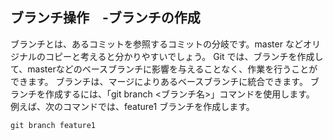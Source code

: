 ## ブランチ操作　-ブランチの作成
ブランチとは、あるコミットを参照するコミットの分岐です。master などオリジナルのコピーと考えると分かりやすいでしょう。
Git では、ブランチを作成して、masterなどのベースブランチに影響を与えることなく、作業を行うことができます。
ブランチは、マージによりあるベースブランチに統合できます。
ブランチを作成するには、「git branch <ブランチ名>」コマンドを使用します。
例えば、次のコマンドでは、feature1 ブランチを作成します。

`git branch feature1`